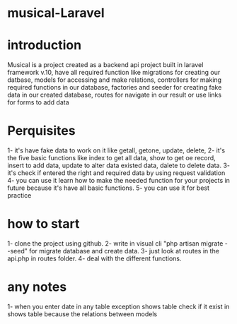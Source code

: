 # musical-Laravel
# introduction

Musical is a project created as a backend api project built in laravel framework v.10, have all required function like migrations for creating our datbase, models for accessing and make relations, controllers for making required functions in our database, factories and seeder for creating fake data in our created database, routes for navigate in our result or use links for forms to add data 

# Perquisites

1- it's have fake data to work on it like getall, getone, update, delete,
2- it's the five basic functions like index to get all data, show to get oe record, insert to add data, update to alter data existed data, dalete to delete data.
3- it's check if entered the right and required data by using request validation
4- you can use it learn how to make the needed function for your projects in future because it's have all basic functions.
5- you can use it for best practice

# how to start

1- clone the project using github.
2- write in visual cli "php artisan migrate --seed" for migrate database and create data.
3- just look at routes in the api.php in routes folder.
4- deal with the different functions.
# any notes 
1- when you enter date in any table exception shows table check if it exist in shows table because the relations between models
